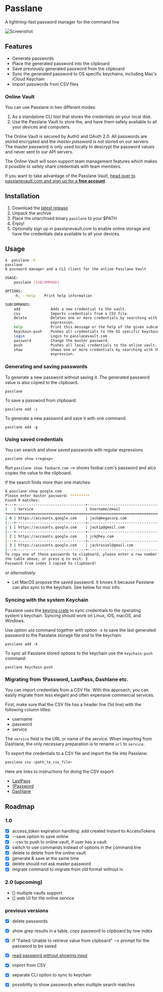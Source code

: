 # Passlane

A lightning-fast password manager for the command line

![Screenshot](https://i.imgur.com/jCVJiLT.png)

## Features

- Generate passwords
- Place the generated password into the clipboard
- Save previously generated password from the clipboard
- Sync the generated password to OS specific keychains, including Mac's iCloud Keychain
- Import passwords from CSV files

### Online Vault

You can use Passlane in two different modes:

1. As a standalone CLI tool that stores the credentials on your local disk.
2. Use the Passlane Vault to store the, and have them safely available to all your devices and computers.

The Online Vault is secured by Auth0 and OAuth 2.0. All passwords are stored encrypted and the _master password_ is not stored on our servers. The master password is only used locally to descrypt the password values and never sent to our API servers.

The Online Vault will soon support team management features which makes it possible to safely share credentials with team members.

If you want to take advantage of the Passlane Vault, [head over to passlanevault.com and sign up for a **free account**](https://passlanevault.com).

## Installation

1. Download the [latest release](https://github.com/anssip/passlane/releases)
2. Unpack the archive
3. Place the unarchived binary `passlane` to your $PATH
4. Enjoy!
5. Optionally sign up in passlanevault.com to enable online storage and have the credentials data available to all your devices.

## Usage

```bash
$  passlane -h
passlane
A password manager and a CLI client for the online Passlane Vault

USAGE:
    passlane [SUBCOMMAND]

OPTIONS:
    -h, --help    Print help information

SUBCOMMANDS:
    add              Adds a new credential to the vault.
    csv              Imports credentials from a CSV file.
    delete           Deletes one or more credentials by searching with the specified regular
                     expression.
    help             Print this message or the help of the given subcommand(s)
    keychain-push    Pushes all credentials to the OS specific keychain.
    login            Login to passlanevault.com
    password         Change the master password.
    push             Pushes all local credentials to the online vault.
    show             Shows one or more credentials by searching with the specified regular
                     expression.
```

### Generating and saving passwords

To generate a new password without saving it. The generated password value is also copied to the clipboard.

```
passlane
```

To save a password from clipboard:

```
passlane add -c
```

To generate a new password and save it with one command:

```
passlane add -g
```

### Using saved credentials

You can search and show saved passwords with regular expressions

```
passlane show <regexp>
```

Run `passlane show foobard.com` --> shows foobar.com's password and alco copies the value to the clipboard.

If the search finds more than one matches:

```bash
$ passlane show google.com
Please enter master password: *********
Found 9 matches:
+---+--------------------------------+------------------------------------+
|   | Service                        | Username/email                     |
+=========================================================================+
| 0 | https://accounts.google.com    | jack@megacorp.com                  |
|---+--------------------------------+------------------------------------|
| 1 | https://accounts.google.com    | jack1p@gmail.com                   |
|---+--------------------------------+------------------------------------|
| 2 | https://accounts.google.com    | jck@hey.com                        |
|---+--------------------------------+------------------------------------|
| 3 | https://accounts.google.com    | jackrussel@gmail.com               |
|---+--------------------------------+------------------------------------|
To copy one of these passwords to clipboard, please enter a row number from
the table above, or press q to exit: 3
Password from index 3 copied to clipboard!
```

_or alternatively_

- Let MacOS propose the saved password. It knows it because Passlane can also sync to the keychain. See below for mor info.

### Syncing with the system Keychain

Passlane uses the [keyring crate](https://crates.io/crates/keyring) to sync credentials to the operating system's keychain. Syncing should work on Linux, iOS, macOS, and Windows.

Use option `add` command together with option `-k` to save the last generated password to the Passlane storage file _and_ to the keychain:

```
passlane add -k
```

To sync all Passlane stored options to the keychain use the `keychain-push` command:

```
passlane keychain-push
```

### Migrating from 1Password, LastPass, Dashlane etc.

You can import credentials from a CSV file. With this approach, you can easily migrate from less elegant and often expensive commercial services.

First, make sure that the CSV file has a header line (1st line) with the following column titles:

- username
- password
- service

The `service` field is the URL or name of the service. When importing from Dashlane, the only necessary preparation is to rename `url` to `service`.

To export the credentials to a CSV file and import the file into Passlane:

```bash
passlane csv <path_to_csv_file>
```

Here are links to instructions for doing the CSV export:

- [LastPass](https://support.lastpass.com/help/how-do-i-nbsp-export-stored-data-from-lastpass-using-a-generic-csv-file)
- [1Password](https://support.1password.com/export/)
- [Dashlane](https://support.dashlane.com/hc/en-us/articles/202625092-Export-your-passwords-from-Dashlane)

## Roadmap

### 1.0

- [x] access_token expiration handling: add created Instant to AccessTokens
- [x] --save option to save online
- [x] --csv to push to online vault, if user has a vault
- [x] switch to use commands instead of options in the command line
- [x] delete to delete from the online vault
- [x] generate & save at the same time
- [x] delete should not ask master password
- [x] migrate command to migrate from old format without iv

### 2.0 (upcoming)

- [] multiple vaults support
- [] web UI for the online service

### previous versions

- [x] delete passwords
- [x] show grep results in a table, copy password to clipboard by row index

- [x] if "Failed: Unable to retrieve value from clipboard" --> prompt for the password to be saved
- [x] [read password without showing input](https://stackoverflow.com/questions/28924134/how-can-i-get-password-input-without-showing-user-input)
- [x] import from CSV
- [x] separate CLI option to sync to keychain
- [x] possibility to show passwords when multiple search matches
